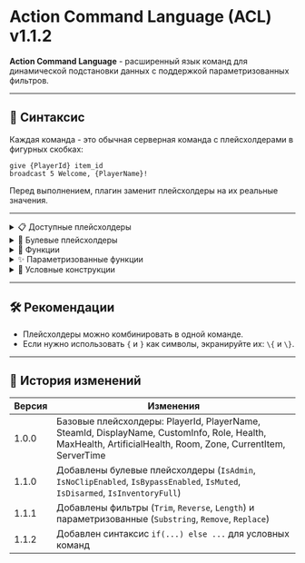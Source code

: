 # Action Command Language (ACL) v1.1.2

**Action Command Language** - расширенный язык команд для динамической подстановки данных с поддержкой параметризованных фильтров.

---

## 📌 Синтаксис
Каждая команда - это обычная серверная команда с плейсхолдерами в фигурных скобках:  
```
give {PlayerId} item_id
broadcast 5 Welcome, {PlayerName}!
```

Перед выполнением, плагин заменит плейсхолдеры на их реальные значения.

---

<details>
<summary>📋 Доступные плейсхолдеры</summary>

| Плейсхолдер | Пример | Описание |
|-------------|--------|----------|
| `{PlayerId}` | `12` | Внутренний ID игрока в сессии |
| `{PlayerName}` | `Greetings` | Ник игрока |
| `{SteamId}` | `76561198000000000` | Steam ID игрока |
| `{DisplayName}` | `Павел Техников` | Отображаемое имя игрока |
| `{CustomInfo}` | `MTF` | Дополнительная информация (например, команда) |
| `{Role}` | `Scientist` | Роль игрока |
| `{Health}` | `85` | Текущее здоровье игрока |
| `{MaxHealth}` | `100` | Максимальное здоровье |
| `{ArtificialHealth}` | `75` | Artificial здоровье |
| `{Room}` | `LczStraight` \| `null` | Текущая комната игрока *(может быть `null`)* |
| `{Zone}` | `HeavyContainment` \| `null` | Текущая зона игрока *(может быть `null`)* |
| `{CurrentItem}` | `Flashlight` | Текущий предмет игрока |
| `{ServerTime}` | `14:55:21` | Время сервера |
| `{GroupColor}` | `#FF0000` | Цвет группы (HEX) |

</details>

<details>
<summary>🔀 Булевые плейсхолдеры</summary>

| Плейсхолдер | Пример | Описание |
|-------------|--------|----------|
| `{IsAdmin}` | `true` | Есть ли у игрока доступ к админ панели |
| `{IsNoClipEnabled}` | `false` | Включен ли noclip |
| `{IsBypassEnabled}` | `true` | Включен ли bypass |
| `{IsMuted}` | `false` | Заглушен ли игрок |
| `{IsDisarmed}` | `false` | Связан ли игрок |
| `{IsInventoryFull}` | `true` | Полон ли инвентарь |

</details>

<details>
<summary>🎯 Функции</summary>
К плейсхолдерам можно применять функции через двоеточие `:`.  
Например:
  
```
broadcast 5 "{PlayerName:Upper} joined the game!"
```

**Доступные функции:**
| Фильтр | Описание |
|--------|----------|
| `Upper` | Перевод строки в верхний регистр |
| `Lower` | Перевод строки в нижний регистр |
| `Trim` | Удаление пробелов по краям |
| `Reverse` | Разворот строки |
| `Length` | Длина строки в символах |
</details>

<details>
<summary>✨ Параметризованные функции</summary>
К плейсхолдерам можно применять функции через двоеточие `:`.  
Например:
  
```
broadcast 5 "PLAYER: {PlayerName:Remove(test)}"
```

| Фильтр | Синтаксис | Пример | Результат |
|--------|-----------|--------|-----------|
| `Substring` | `{var:Substring(start,length)}` | `{Name:Substring(0,3)}` | `Joh` (из `John`) |
| `Remove` | `{var:Remove(text)}` | `{Text:Remove(bad)}` | Удаляет подстроку |
| `Replace` | `{var:Replace(old,new)}` | `{Role:Replace(Sci,Dr)}` | `Dr` вместо `Sci` |

</details>

<details>
<summary>🧩 Условные конструкции</summary>

ACL поддерживает простейшие условия через `if ... else`. Например:

```
if({IsAdmin}) broadcast 5 "Добро пожаловать, админ {PlayerName}!" else broadcast 5 "Привет, {PlayerName}!"
```

- Если плейсхолдер/условие возвращает `true`, выполняется команда после `if(...)`.
- Иначе выполняется команда после `else`.

Примеры:

```
if({IsMuted}) kick {PlayerId} "Вы были заглушены и не можете играть" else broadcast 5 "{PlayerName} говорит: {CurrentItem}"
```

```
if({Role:Upper} == SCIENTIST) broadcast 5 "Учёный обнаружен!" else broadcast 5 "Игрок с другой ролью: {Role}"
```

```
if({Health} < 20) broadcast 5 "ВНИМАНИЕ! У {PlayerName} мало здоровья!" else broadcast 5 "Здоровье игрока {Health}/{MaxHealth}"
```

</details>

---

## 🛠 Рекомендации
- Плейсхолдеры можно комбинировать в одной команде.
- Если нужно использовать `{` и `}` как символы, экранируйте их: `\{` и `\}`.

---

## 📅 История изменений

| Версия | Изменения |
|--------|-----------|
| 1.0.0 | Базовые плейсхолдеры: PlayerId, PlayerName, SteamId, DisplayName, CustomInfo, Role, Health, MaxHealth, ArtificialHealth, Room, Zone, CurrentItem, ServerTime |
| 1.1.0 | Добавлены булевые плейсхолдеры (`IsAdmin`, `IsNoClipEnabled`, `IsBypassEnabled`, `IsMuted`, `IsDisarmed`, `IsInventoryFull`) |
| 1.1.1 | Добавлены фильтры (`Trim`, `Reverse`, `Length`) и параметризованные (`Substring`, `Remove`, `Replace`) |
| 1.1.2 | Добавлен синтаксис `if(...) else ...` для условных команд |
